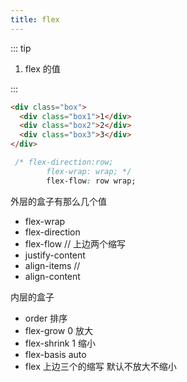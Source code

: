 ```yaml
---
title: flex
---
```


::: tip

1. flex 的值

:::

```html
<div class="box">
  <div class="box1">1</div>
  <div class="box2">2</div>
  <div class="box3">3</div>
</div>
```


```css
 /* flex-direction:row;
        flex-wrap: wrap; */
        flex-flow: row wrap;
```

外层的盒子有那么几个值

 - flex-wrap
 - flex-direction
 - flex-flow  // 上边两个缩写
 - justify-content 
 - align-items // 
 - align-content 

内层的盒子

 - order 排序
 - flex-grow 0 放大
 - flex-shrink 1 缩小
 - flex-basis auto
 - flex 上边三个的缩写 默认不放大不缩小
 